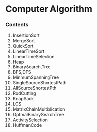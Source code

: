 # Computer Algorithm

### Contents
1. InsertionSort
2. MergeSort
3. QuickSort
4. LinearTimeSort
5. LinearTimeSelection
6. Heap
7. BinarySearch,Tree
8. BFS,DFS
9. MinmumSpanningTree
10. SingleSourceShortestPath
11. AllSourceShortestPth
12. RodCutting
13. KnapSack
14. LCS
15. MatrixChainMultiplication
16. OptmalBinarySearchTree
17. ActivitySelection
18. HuffmanCode